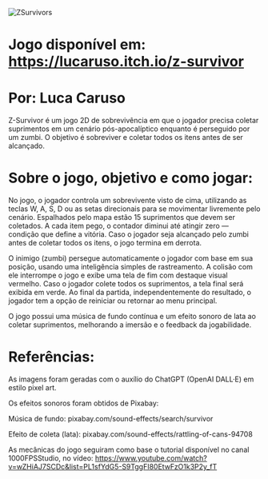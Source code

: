 ![ZSurvivors](https://github.com/user-attachments/assets/a98ff700-e31c-42d6-836f-ce69b4565499)

# Jogo disponível em: https://lucaruso.itch.io/z-survivor
# Por: Luca Caruso

Z-Survivor é um jogo 2D de sobrevivência em que o jogador precisa coletar suprimentos em um cenário pós-apocalíptico enquanto é perseguido por um zumbi. O objetivo é sobreviver e coletar todos os itens antes de ser alcançado.

# Sobre o jogo, objetivo e como jogar:
No jogo, o jogador controla um sobrevivente visto de cima, utilizando as teclas W, A, S, D ou as setas direcionais para se movimentar livremente pelo cenário. Espalhados pelo mapa estão 15 suprimentos que devem ser coletados. A cada item pego, o contador diminui até atingir zero — condição que define a vitória. Caso o jogador seja alcançado pelo zumbi antes de coletar todos os itens, o jogo termina em derrota.

O inimigo (zumbi) persegue automaticamente o jogador com base em sua posição, usando uma inteligência simples de rastreamento. A colisão com ele interrompe o jogo e exibe uma tela de fim com destaque visual vermelho. Caso o jogador colete todos os suprimentos, a tela final será exibida em verde. Ao final da partida, independentemente do resultado, o jogador tem a opção de reiniciar ou retornar ao menu principal.

O jogo possui uma música de fundo contínua e um efeito sonoro de lata ao coletar suprimentos, melhorando a imersão e o feedback da jogabilidade.

# Referências:
As imagens foram geradas com o auxílio do ChatGPT (OpenAI DALL·E) em estilo pixel art.

Os efeitos sonoros foram obtidos de Pixabay:

Música de fundo: pixabay.com/sound-effects/search/survivor

Efeito de coleta (lata): pixabay.com/sound-effects/rattling-of-cans-94708

As mecânicas do jogo seguiram como base o tutorial disponível no canal 1000FPSStudio, no vídeo:
https://www.youtube.com/watch?v=wZHiAJ7SCDc&list=PL1sfYdG5-S9TggFI80EtwFzO1k3P2y_fT
